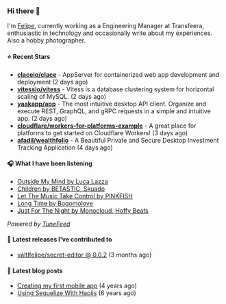 ### Hi there 👋

I'm [Felipe](https://felipevm.com), currently working as a Engineering Manager at Transfeera, enthusiastic in technology and occasionally write about my experiences. Also a hobby photographer.

#### ⭐ Recent Stars
- **[claceio/clace](https://github.com/claceio/clace)** - AppServer for containerized web app development and deployment (2 days ago)
- **[vitessio/vitess](https://github.com/vitessio/vitess)** - Vitess is a database clustering system for horizontal scaling of MySQL. (2 days ago)
- **[yaakapp/app](https://github.com/yaakapp/app)** - The most intuitive desktop API client. Organize and execute REST, GraphQL, and gRPC requests in a simple and intuitive app. (2 days ago)
- **[cloudflare/workers-for-platforms-example](https://github.com/cloudflare/workers-for-platforms-example)** - A great place for platforms to get started on Cloudflare Workers! (3 days ago)
- **[afadil/wealthfolio](https://github.com/afadil/wealthfolio)** - A Beautiful Private and Secure Desktop Investment Tracking Application (4 days ago)

#### 🎧 What I have been listening
- [Outside My Mind by Luca Lazza](https://open.spotify.com/track/6IibTXIhm1B6ehcZxh3w1N)
- [Children by BETASTIC, Skuado](https://open.spotify.com/track/4016mCGDxO5c3H6sn68hK4)
- [Let The Music Take Control by PINKFISH](https://open.spotify.com/track/4pvoOCoh4uhBGcMEdHQ3kP)
- [Long Time by Bogomolove](https://open.spotify.com/track/0LV7tvc3Y45H7w8Pf9VtVR)
- [Just For The Night by Monocloud, Hoffy Beats](https://open.spotify.com/track/0iBxNrMyD5IX0EPDaioTjn)

_Powered by [TuneFeed](https://tunefeed.app?ref=valtlfelipe-gh-profile)_ 

#### 🚀 Latest releases I've contributed to


- [valtlfelipe/secret-editor @ 0.0.2](https://github.com/valtlfelipe/secret-editor/releases/tag/0.0.2) (3 months ago)

#### 📄 Latest blog posts
- [Creating my first mobile app](https://felipevm.com/posts/creating-my-first-mobile-app/) (4 years ago)
- [Using Sequelize With Hapijs](https://felipevm.com/posts/using-sequelize-with-hapijs/) (6 years ago)

